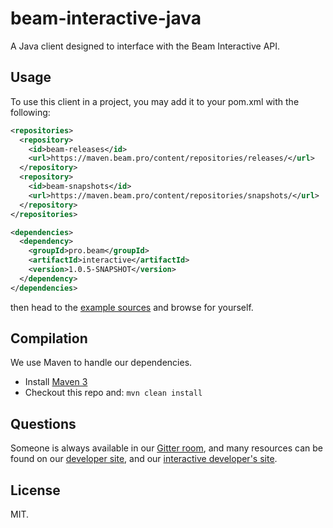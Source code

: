 # beam-interactive-java

A Java client designed to interface with the Beam Interactive API.

## Usage

To use this client in a project, you may add it to your pom.xml with the
following:

```xml
<repositories>
  <repository>
    <id>beam-releases</id>
    <url>https://maven.beam.pro/content/repositories/releases/</url>
  </repository>
  <repository>
    <id>beam-snapshots</id>
    <url>https://maven.beam.pro/content/repositories/snapshots/</url>
  </repository>
</repositories>

<dependencies>
  <dependency>
    <groupId>pro.beam</groupId>
    <artifactId>interactive</artifactId>
    <version>1.0.5-SNAPSHOT</version>
  </dependency>
</dependencies>
```

then head to the [example sources](https://github.com/WatchBeam/beam-interactive-java/tree/master/src/example/java/pro/beam/example) and browse for yourself.

## Compilation

We use Maven to handle our dependencies.

- Install [Maven 3](https://maven.apache.org/download.cgi)
- Checkout this repo and: `mvn clean install`

## Questions

Someone is always available in our
[Gitter room](https://gitter.im/MCProHosting/beam-dev), and many resources can
be found on our [developer site](https://developer.beam.pro), and our
[interactive developer's site](https://beam-interactive.readthedocs.org/en/latest/).

## License

MIT.
